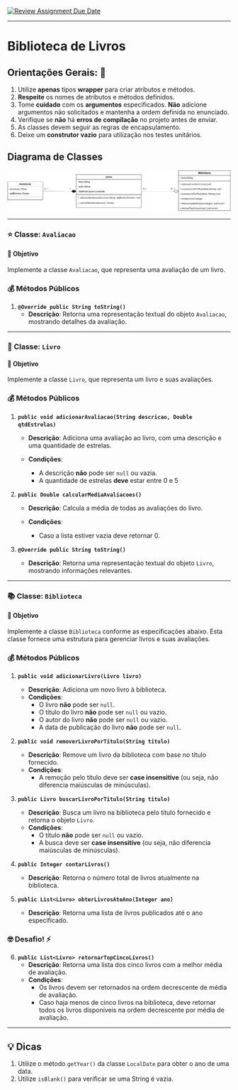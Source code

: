 [![Review Assignment Due Date](https://classroom.github.com/assets/deadline-readme-button-22041afd0340ce965d47ae6ef1cefeee28c7c493a6346c4f15d667ab976d596c.svg)](https://classroom.github.com/a/umLVIOKm)
****

# Biblioteca de Livros

## Orientações Gerais: 🚨

1. Utilize **apenas** tipos **wrapper** para criar atributos e métodos.
2. **Respeite** os nomes de atributos e métodos definidos.
3. Tome **cuidado** com os **argumentos** especificados. **Não** adicione argumentos não solicitados
   e mantenha a ordem definida no enunciado.
4. Verifique se **não** há **erros de compilação** no projeto antes de enviar.
5. As classes devem seguir as regras de encapsulamento.
6. Deixe um **construtor vazio** para utilização nos testes unitários.

## Diagrama de Classes

![diagrama.png](diagrama.png)

---

### ⭐ Classe: `Avaliacao`

#### 🎯 Objetivo

Implemente a classe `Avaliacao`, que representa uma avaliação de um livro.

### 💰 Métodos Públicos

1. **`@Override public String toString()`**
   - **Descrição**: Retorna uma representação textual do objeto `Avaliacao`, mostrando detalhes da
     avaliação.

---

### 📖 Classe: `Livro`

#### 🎯 Objetivo

Implemente a classe `Livro`, que representa um livro e suas avaliações.

### 💰 Métodos Públicos

1. **`public void adicionarAvaliacao(String descricao, Double qtdEstrelas)`**
   - **Descrição**: Adiciona uma avaliação ao livro, com uma descrição e uma quantidade de
     estrelas.

   - **Condições**:
      - A descrição **não** pode ser `null` ou vazia.
      - A quantidade de estrelas **deve** estar entre 0 e 5


2. **`public Double calcularMediaAvaliacoes()`**
   - **Descrição**: Calcula a média de todas as avaliações do livro.

   - **Condições**:
      - Caso a lista estiver vazia deve retornar 0.


3. **`@Override public String toString()`**
   - **Descrição**: Retorna uma representação textual do objeto `Livro`, mostrando informações
     relevantes.

---

### 📚 Classe: `Biblioteca`

#### 🎯 Objetivo

Implemente a classe `Biblioteca` conforme as especificações abaixo. Esta classe fornece uma
estrutura para gerenciar livros e suas avaliações.

### 💰 Métodos Públicos

1. **`public void adicionarLivro(Livro livro)`**
    - **Descrição**: Adiciona um novo livro à biblioteca.
    - **Condições**:
        - O livro **não** pode ser `null`.
        - O título do livro **não** pode ser `null` ou vazio.
        - O autor do livro **não** pode ser `null` ou vazio.
        - A data de publicação do livro **não** pode ser `null`.


2. **`public void removerLivroPorTitulo(String titulo)`**
    - **Descrição**: Remove um livro da biblioteca com base no título fornecido.
    - **Condições**:
        - A remoção pelo titulo deve ser **case insensitive** (ou seja, não diferencia maiúsculas de
          minúsculas).


3. **`public Livro buscarLivroPorTitulo(String titulo)`**
    - **Descrição**: Busca um livro na biblioteca pelo título fornecido e retorna o objeto `Livro`.
    - **Condições**:
        - O título **não** pode ser `null` ou vazio.
        - A busca deve ser **case insensitive** (ou seja, não diferencia maiúsculas de minúsculas).


4. **`public Integer contarLivros()`**
    - **Descrição**: Retorna o número total de livros atualmente na biblioteca.


5. **`public List<Livro> obterLivrosAteAno(Integer ano)`**
    - **Descrição**: Retorna uma lista de livros publicados até o ano especificado.

### 🤓 Desafio! ⚡

6. **`public List<Livro> retornarTopCincoLivros()`**
    - **Descrição**: Retorna uma lista dos cinco livros com a melhor média de avaliação.
    - **Condições**:
        - Os livros devem ser retornados na ordem decrescente de média de avaliação.
        - Caso haja menos de cinco livros na biblioteca, deve retornar todos os livros disponíveis
          na ordem decrescente por média de avaliação.

---

## 💡 Dicas

1. Utilize o método `getYear()` da classe `LocalDate` para obter o ano de uma data.
2. Utilize `isBlank()` para verificar se uma String é vazia.
